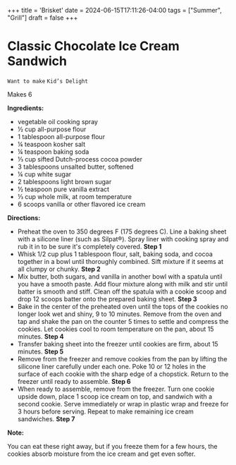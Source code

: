 +++
title = 'Brisket'
date = 2024-06-15T17:11:26-04:00
tags = ["Summer", "Grill"]
draft = false
+++
# Classic Chocolate Ice Cream Sandwich

`Want to make` `Kid’s Delight`

Makes 6

**Ingredients:**

- vegetable oil cooking spray 
- ½ cup all-purpose flour 
- 1 tablespoon all-purpose flour 
- ¼ teaspoon kosher salt 
- ¼ teaspoon baking soda 
- ⅓ cup sifted Dutch-process cocoa powder 
- 3 tablespoons unsalted butter, softened 
- ¼ cup white sugar 
- 2 tablespoons light brown sugar 
- ½ teaspoon pure vanilla extract 
- ⅓ cup whole milk, at room temperature 
- 6 scoops vanilla or other flavored ice cream

**Directions:**

- Preheat the oven to 350 degrees F (175 degrees C). Line a baking sheet with a silicone liner (such as Silpat®). Spray liner with cooking spray and rub it in to be sure it's completely covered.
    **Step 1**
- Whisk 1/2 cup plus 1 tablespoon flour, salt, baking soda, and cocoa together in a bowl until thoroughly combined. Sift mixture if it seems at all clumpy or chunky.
    **Step 2**
- Mix butter, both sugars, and vanilla in another bowl with a spatula until you have a smooth paste. Add flour mixture along with milk and stir until batter is smooth and stiff. Clean off the spatula with a cookie scoop and drop 12 scoops batter onto the prepared baking sheet.
    **Step 3**
- Bake in the center of the preheated oven until the tops of the cookies no longer look wet and shiny, 9 to 10 minutes. Remove from the oven and tap and shake the pan on the counter 5 times to settle and compress the cookies. Let cookies cool to room temperature on the pan, about 15 minutes.
    **Step 4**
- Transfer baking sheet into the freezer until cookies are firm, about 15 minutes.
    **Step 5**
- Remove from the freezer and remove cookies from the pan by lifting the silicone liner carefully under each one. Poke 10 or 12 holes in the surface of each cookie with the sharp edge of a chopstick. Return to the freezer until ready to assemble.
    **Step 6**
- When ready to assemble, remove from the freezer. Turn one cookie upside down, place 1 scoop ice cream on top, and sandwich with a second cookie. Serve immediately or wrap in plastic wrap and freeze for 3 hours before serving. Repeat to make remaining ice cream sandwiches.
    **Step 7**

**Note:** 

You can eat these right away, but if you freeze them for a few hours, the cookies absorb moisture from the ice cream and get even softer.
